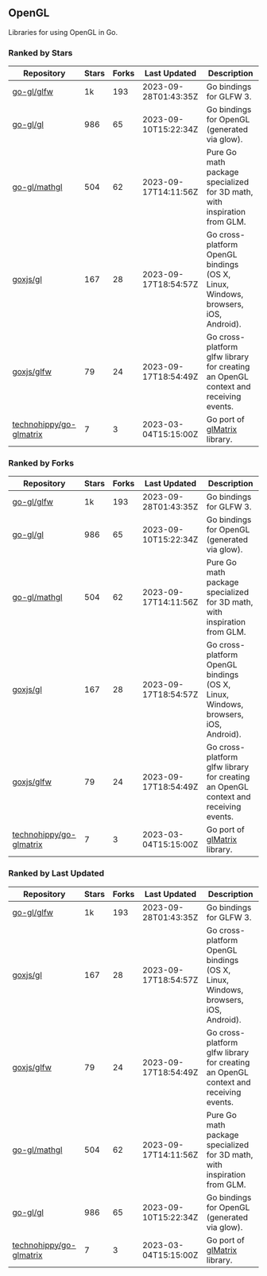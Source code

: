 ## OpenGL

Libraries for using OpenGL in Go.

### Ranked by Stars

| Repository | Stars | Forks | Last Updated | Description | 
|------------|-------|-------|--------------|-------------|
| [go-gl/glfw](https://github.com/go-gl/glfw) | 1k | 193 | 2023-09-28T01:43:35Z |  Go bindings for GLFW 3. |
| [go-gl/gl](https://github.com/go-gl/gl) | 986 | 65 | 2023-09-10T15:22:34Z |  Go bindings for OpenGL (generated via glow). |
| [go-gl/mathgl](https://github.com/go-gl/mathgl) | 504 | 62 | 2023-09-17T14:11:56Z |  Pure Go math package specialized for 3D math, with inspiration from GLM. |
| [goxjs/gl](https://github.com/goxjs/gl) | 167 | 28 | 2023-09-17T18:54:57Z |  Go cross-platform OpenGL bindings (OS X, Linux, Windows, browsers, iOS, Android). |
| [goxjs/glfw](https://github.com/goxjs/glfw) | 79 | 24 | 2023-09-17T18:54:49Z |  Go cross-platform glfw library for creating an OpenGL context and receiving events. |
| [technohippy/go-glmatrix](https://github.com/technohippy/go-glmatrix) | 7 | 3 | 2023-03-04T15:15:00Z |  Go port of [glMatrix](https://glmatrix.net/) library. |

### Ranked by Forks

| Repository | Stars | Forks | Last Updated | Description | 
|------------|-------|-------|--------------|-------------|
| [go-gl/glfw](https://github.com/go-gl/glfw) | 1k | 193 | 2023-09-28T01:43:35Z |  Go bindings for GLFW 3. |
| [go-gl/gl](https://github.com/go-gl/gl) | 986 | 65 | 2023-09-10T15:22:34Z |  Go bindings for OpenGL (generated via glow). |
| [go-gl/mathgl](https://github.com/go-gl/mathgl) | 504 | 62 | 2023-09-17T14:11:56Z |  Pure Go math package specialized for 3D math, with inspiration from GLM. |
| [goxjs/gl](https://github.com/goxjs/gl) | 167 | 28 | 2023-09-17T18:54:57Z |  Go cross-platform OpenGL bindings (OS X, Linux, Windows, browsers, iOS, Android). |
| [goxjs/glfw](https://github.com/goxjs/glfw) | 79 | 24 | 2023-09-17T18:54:49Z |  Go cross-platform glfw library for creating an OpenGL context and receiving events. |
| [technohippy/go-glmatrix](https://github.com/technohippy/go-glmatrix) | 7 | 3 | 2023-03-04T15:15:00Z |  Go port of [glMatrix](https://glmatrix.net/) library. |

### Ranked by Last Updated

| Repository | Stars | Forks | Last Updated | Description | 
|------------|-------|-------|--------------|-------------|
| [go-gl/glfw](https://github.com/go-gl/glfw) | 1k | 193 | 2023-09-28T01:43:35Z |  Go bindings for GLFW 3. |
| [goxjs/gl](https://github.com/goxjs/gl) | 167 | 28 | 2023-09-17T18:54:57Z |  Go cross-platform OpenGL bindings (OS X, Linux, Windows, browsers, iOS, Android). |
| [goxjs/glfw](https://github.com/goxjs/glfw) | 79 | 24 | 2023-09-17T18:54:49Z |  Go cross-platform glfw library for creating an OpenGL context and receiving events. |
| [go-gl/mathgl](https://github.com/go-gl/mathgl) | 504 | 62 | 2023-09-17T14:11:56Z |  Pure Go math package specialized for 3D math, with inspiration from GLM. |
| [go-gl/gl](https://github.com/go-gl/gl) | 986 | 65 | 2023-09-10T15:22:34Z |  Go bindings for OpenGL (generated via glow). |
| [technohippy/go-glmatrix](https://github.com/technohippy/go-glmatrix) | 7 | 3 | 2023-03-04T15:15:00Z |  Go port of [glMatrix](https://glmatrix.net/) library. |


